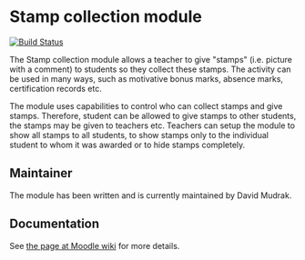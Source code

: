 Stamp collection module
=======================

[![Build Status](https://travis-ci.org/mudrd8mz/moodle-mod_stampcoll.svg?branch=master)](https://travis-ci.org/mudrd8mz/moodle-mod_stampcoll)

The Stamp collection module allows a teacher to give "stamps" (i.e. picture
with a comment) to students so they collect these stamps. The activity can be
used in many ways, such as motivative bonus marks, absence marks, certification
records etc.

The module uses capabilities to control who can collect stamps and give stamps.
Therefore, student can be allowed to give stamps to other students, the stamps
may be given to teachers etc. Teachers can setup the module to show all stamps
to all students, to show stamps only to the individual student to whom it was
awarded or to hide stamps completely.


Maintainer
----------

The module has been written and is currently maintained by David Mudrak.


Documentation
-------------

See [the page at Moodle wiki](http://docs.moodle.org/en/Stamp_collection_module)
for more details.
